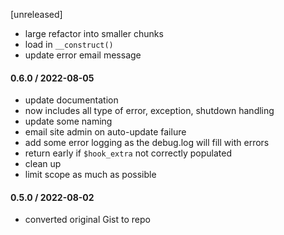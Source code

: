 [unreleased]
* large refactor into smaller chunks
* load in `__construct()`
* update error email message

#### 0.6.0 / 2022-08-05
* update documentation
* now includes all type of error, exception, shutdown handling
* update some naming
* email site admin on auto-update failure
* add some error logging as the debug.log will fill with errors
* return early if `$hook_extra` not correctly populated
* clean up
* limit scope as much as possible

#### 0.5.0 / 2022-08-02
* converted original Gist to repo
